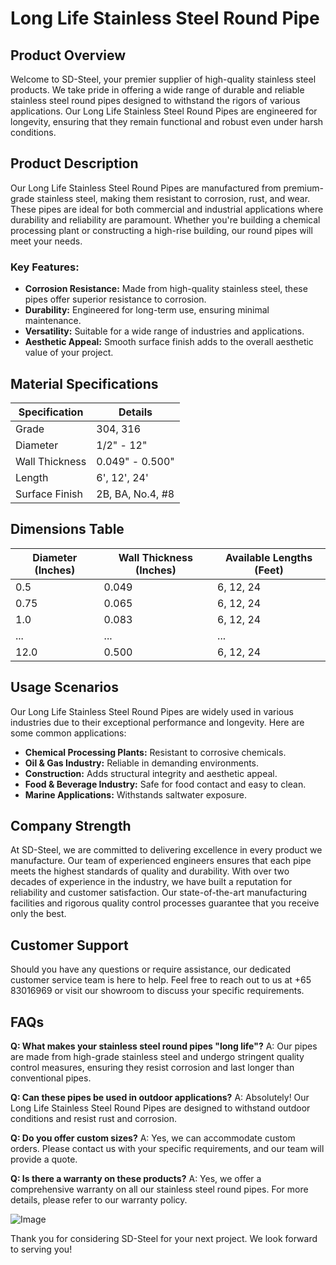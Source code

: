 # Long Life Stainless Steel Round Pipe

## Product Overview

Welcome to SD-Steel, your premier supplier of high-quality stainless steel products. We take pride in offering a wide range of durable and reliable stainless steel round pipes designed to withstand the rigors of various applications. Our Long Life Stainless Steel Round Pipes are engineered for longevity, ensuring that they remain functional and robust even under harsh conditions.

## Product Description

Our Long Life Stainless Steel Round Pipes are manufactured from premium-grade stainless steel, making them resistant to corrosion, rust, and wear. These pipes are ideal for both commercial and industrial applications where durability and reliability are paramount. Whether you're building a chemical processing plant or constructing a high-rise building, our round pipes will meet your needs.

### Key Features:
- **Corrosion Resistance:** Made from high-quality stainless steel, these pipes offer superior resistance to corrosion.
- **Durability:** Engineered for long-term use, ensuring minimal maintenance.
- **Versatility:** Suitable for a wide range of industries and applications.
- **Aesthetic Appeal:** Smooth surface finish adds to the overall aesthetic value of your project.

## Material Specifications

| Specification | Details |
|---------------|---------|
| Grade         | 304, 316 |
| Diameter      | 1/2" - 12" |
| Wall Thickness | 0.049" - 0.500" |
| Length        | 6', 12', 24' |
| Surface Finish | 2B, BA, No.4, #8 |

## Dimensions Table

| Diameter (Inches) | Wall Thickness (Inches) | Available Lengths (Feet) |
|-------------------|-------------------------|--------------------------|
| 0.5               | 0.049                   | 6, 12, 24                |
| 0.75              | 0.065                   | 6, 12, 24                |
| 1.0               | 0.083                   | 6, 12, 24                |
| ...               | ...                     | ...                      |
| 12.0              | 0.500                   | 6, 12, 24                |

## Usage Scenarios

Our Long Life Stainless Steel Round Pipes are widely used in various industries due to their exceptional performance and longevity. Here are some common applications:

- **Chemical Processing Plants:** Resistant to corrosive chemicals.
- **Oil & Gas Industry:** Reliable in demanding environments.
- **Construction:** Adds structural integrity and aesthetic appeal.
- **Food & Beverage Industry:** Safe for food contact and easy to clean.
- **Marine Applications:** Withstands saltwater exposure.

## Company Strength

At SD-Steel, we are committed to delivering excellence in every product we manufacture. Our team of experienced engineers ensures that each pipe meets the highest standards of quality and durability. With over two decades of experience in the industry, we have built a reputation for reliability and customer satisfaction. Our state-of-the-art manufacturing facilities and rigorous quality control processes guarantee that you receive only the best.

## Customer Support

Should you have any questions or require assistance, our dedicated customer service team is here to help. Feel free to reach out to us at +65 83016969 or visit our showroom to discuss your specific requirements.

## FAQs

**Q: What makes your stainless steel round pipes "long life"?**
A: Our pipes are made from high-grade stainless steel and undergo stringent quality control measures, ensuring they resist corrosion and last longer than conventional pipes.

**Q: Can these pipes be used in outdoor applications?**
A: Absolutely! Our Long Life Stainless Steel Round Pipes are designed to withstand outdoor conditions and resist rust and corrosion.

**Q: Do you offer custom sizes?**
A: Yes, we can accommodate custom orders. Please contact us with your specific requirements, and our team will provide a quote.

**Q: Is there a warranty on these products?**
A: Yes, we offer a comprehensive warranty on all our stainless steel round pipes. For more details, please refer to our warranty policy.

![Image](https://github.com/user-attachments/assets/2567258e-e124-4816-932d-1809bd27ef0b)

Thank you for considering SD-Steel for your next project. We look forward to serving you!